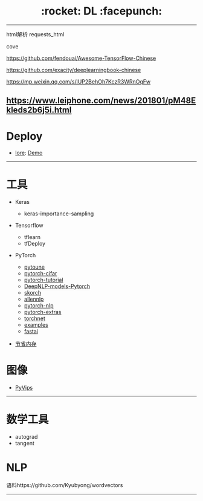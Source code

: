 <h1 align = "center">:rocket: DL :facepunch:</h1>

---
html解析 requests_html

cove

https://github.com/fendouai/Awesome-TensorFlow-Chinese

https://github.com/exacity/deeplearningbook-chinese

https://mp.weixin.qq.com/s/lUP2BehOh7KczR3WRnOqFw

https://www.leiphone.com/news/201801/pM48Ekleds2b6j5i.html
---
# Deploy
- [lore][14]: [Demo][15]

---
# 工具
- Keras
  - keras-importance-sampling
- Tensorflow
  - tflearn
  - tfDeploy

- PyTorch
    - [pytoune][13]
    - [pytorch-cifar][12]
    - [pytorch-tutorial][6]
    - [DeepNLP-models-Pytorch][5]
    - [skorch][3]
    - [allennlp][4]
    - [pytorch-nlp][10]
    - [pytorch-extras][11]
    - [torchnet][7]
    - [examples][8]
    - [fastai][9]
    
- [节省内存][2]

# 图像
- [PyVips][1]

---
# 数学工具
- autograd
- tangent

# NLP
语料https://github.com/Kyubyong/wordvectors

---
[1]: https://github.com/jcupitt/pyvips
[2]: https://github.com/openai/gradient-checkpointing
[3]: https://github.com/dnouri/skorch
[4]: https://github.com/allenai/allennlp
[5]: https://github.com/DSKSD/DeepNLP-models-Pytorch#references
[6]: https://github.com/Jie-Yuan/pytorch-tutorial
[7]: https://github.com/pytorch/tnt
[8]: https://github.com/pytorch/examples
[9]: https://github.com/fastai/fastai
[10]: https://github.com/PetrochukM/PyTorch-NLP
[11]: https://github.com/mrdrozdov-github/pytorch-extras
[12]: https://github.com/kuangliu/pytorch-cifar
[13]: https://github.com/GRAAL-Research/pytoune
[14]: https://github.com/instacart/lore
[15]: http://mp.weixin.qq.com/s/Rutl-aVbxTu39J0vWHbz-w
